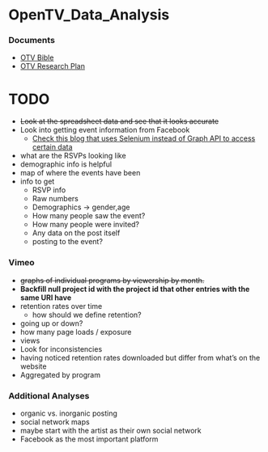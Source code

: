 # OpenTV_Data_Analysis

### Documents
* [OTV Bible](https://docs.google.com/document/d/1UILj0y_OTnWyv1QIfBcDpczUQdF7CesVnUoC_KNSTgc/edit?ts=5e174da0#)
* [OTV Research Plan](https://docs.google.com/document/d/1VR-LG5srw26tv3r2tFKOtD4WhOhTwcgwM7e4Kv29BgU/edit)
# TODO
* ~~Look at the spreadsheet data and see that it looks accurate~~
* Look into getting event information from Facebook
    * [Check this blog that uses Selenium instead of Graph API to access certain data](https://mnurdin.com/how-to-extract-data-using-selenium-without-using-facebook-graph-api/)
* what are the RSVPs looking like
* demographic info is helpful
* map of where the events have been
* info to get
    * RSVP info
    * Raw numbers
    * Demographics -> gender,age
    * How many people saw the event?
    * How many people were invited?
    * Any data on the post itself
    * posting to the event?
### Vimeo
* ~~graphs of individual programs by viewership by month.~~
* **Backfill null project id with the project id that other entries with the same URI have**
* retention rates over time
    * how should we define retention?
* going up or down?
* how many page loads / exposure
* views
* Look for inconsistencies
* having noticed retention rates downloaded but differ from what’s on the website
* Aggregated by program

### Additional Analyses
* organic vs. inorganic posting
* social network maps
* maybe start with the artist as their own social network
* Facebook as the most important platform
